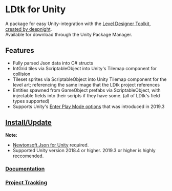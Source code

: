 # LDtk for Unity
A package for easy Unity-integration with the [Level Designer Toolkit, created by deepnight](https://github.com/deepnight/ldtk).  
Available for download through the Unity Package Manager.  

## Features  
- Fully parsed Json data into C# structs
- IntGrid tiles via ScriptableObject into Unity's Tilemap component for collision
- Tileset sprites via ScriptableObject into Unity Tilemap component for the level art; referencing the same image that the LDtk project references  
- Entities spawned from GameObject prefabs via ScriptableObject, with injectable fields into their scripts if they have some. (all of LDtk's field types supported)
- Supports Unity's [Enter Play Mode options](https://docs.unity3d.com/Manual/ConfigurableEnterPlayMode.html) that was introduced in 2019.3

## [Install/Update](https://github.com/Cammin/LDtkUnity/blob/master/INSTALL.md)  
**Note:** 
- [Newtonsoft.Json for Unity](https://github.com/jilleJr/Newtonsoft.Json-for-Unity) required.  
- Supported Unity version 2018.4 or higher. 2019.3 or higher is highly reccomended.
 
### [Documentation](https://github.com/Cammin/LDtkUnity/blob/master/DOCUMENTATION.md)  
### [Project Tracking](https://trello.com/b/YPgO5283)
